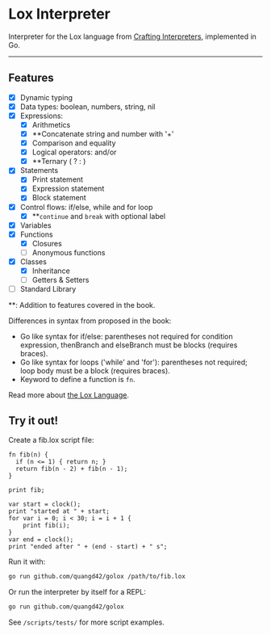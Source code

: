 # Lox Interpreter
Interpreter for the Lox language from [Crafting Interpreters](https://craftinginterpreters.com), implemented in Go.

---

## Features

- [x] Dynamic typing
- [x] Data types: boolean, numbers, string, nil
- [x] Expressions:
  - [x] Arithmetics 
  - [x] **Concatenate string and number with '+'
  - [x] Comparison and equality
  - [x] Logical operators: and/or
  - [x] **Ternary ( ? : )
- [x] Statements
  - [x] Print statement
  - [x] Expression statement
  - [x] Block statement
- [x] Control flows: if/else, while and for loop
  - [x] **`continue` and `break` with optional label
- [x] Variables
- [x] Functions
   - [x] Closures
   - [ ] Anonymous functions
- [x] Classes
   - [x] Inheritance
   - [ ] Getters & Setters
- [ ] Standard Library

**: Addition to features covered in the book.

Differences in syntax from proposed in the book:
- Go like syntax for if/else: parentheses not required for condition expression, thenBranch and elseBranch must be blocks (requires braces).
- Go like syntax for loops ('while' and 'for'): parentheses not required; loop body must be a block (requires braces).
- Keyword to define a function is `fn`.

Read more about [the Lox Language](https://craftinginterpreters.com/the-lox-language.html).

## Try it out!

Create a fib.lox script file:

```
fn fib(n) {
  if (n <= 1) { return n; }
  return fib(n - 2) + fib(n - 1);
}

print fib;

var start = clock();
print "started at " + start;
for var i = 0; i < 30; i = i + 1 {
	print fib(i);
}
var end = clock();
print "ended after " + (end - start) + " s";
```

Run it with:

```sh
go run github.com/quangd42/golox /path/to/fib.lox
```

Or run the interpreter by itself for a REPL:
```sh
go run github.com/quangd42/golox
```

See `/scripts/tests/` for more script examples.
